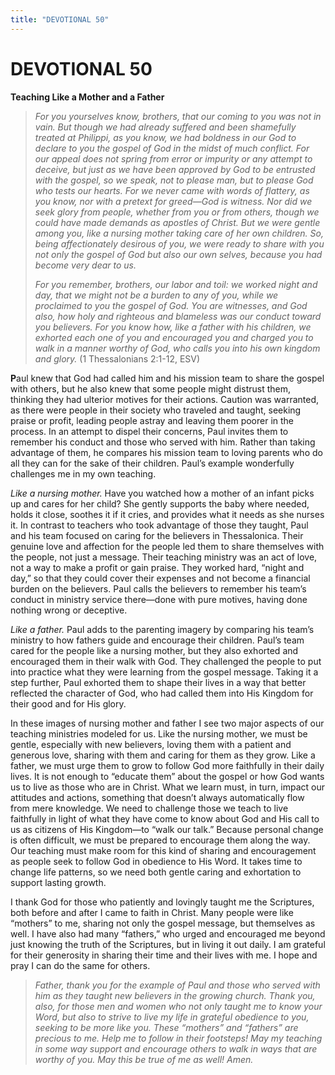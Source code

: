 ```yaml
---
title: "DEVOTIONAL 50"
---
```

# DEVOTIONAL 50

**Teaching Like a Mother and a Father**

> *For you yourselves know, brothers, that our coming to you was not in
> vain. But though we had already suffered and been shamefully treated
> at Philippi, as you know, we had boldness in our God to declare to you
> the gospel of God in the midst of much conflict. For our appeal does
> not spring from error or impurity or any attempt to deceive, but just
> as we have been approved by God to be entrusted with the gospel, so we
> speak, not to please man, but to please God who tests our hearts. For
> we never came with words of flattery, as you know, nor with a pretext
> for greed—God is witness. Nor did we seek glory from people, whether
> from you or from others, though we could have made demands as apostles
> of Christ. But we were gentle among you, like a nursing mother taking
> care of her own children. So, being affectionately desirous of you, we
> were ready to share with you not only the gospel of God but also our
> own selves, because you had become very dear to us.*
>
> *For you remember, brothers, our labor and toil: we worked night and
> day, that we might not be a burden to any of you, while we proclaimed
> to you the gospel of God. You are witnesses, and God also, how holy
> and righteous and blameless was our conduct toward you believers. For
> you know how, like a father with his children, we exhorted each one of
> you and encouraged you and charged you to walk in a manner worthy of
> God, who calls you into his own kingdom and glory.* (1 Thessalonians
> 2:1-12, ESV)

**P**aul knew that God had called him and his mission team to share the
gospel with others, but he also knew that some people might distrust
them, thinking they had ulterior motives for their actions. Caution was
warranted, as there were people in their society who traveled and
taught, seeking praise or profit, leading people astray and leaving them
poorer in the process. In an attempt to dispel their concerns, Paul
invites them to remember his conduct and those who served with him.
Rather than taking advantage of them, he compares his mission team to
loving parents who do all they can for the sake of their children.
Paul’s example wonderfully challenges me in my own teaching.

*Like a nursing mother.* Have you watched how a mother of an infant
picks up and cares for her child? She gently supports the baby where
needed, holds it close, soothes it if it cries, and provides what it
needs as she nurses it. In contrast to teachers who took advantage of
those they taught, Paul and his team focused on caring for the believers
in Thessalonica. Their genuine love and affection for the people led
them to share themselves with the people, not just a message. Their
teaching ministry was an act of love, not a way to make a profit or gain
praise. They worked hard, “night and day,” so that they could cover
their expenses and not become a financial burden on the believers. Paul
calls the believers to remember his team’s conduct in ministry service
there—done with pure motives, having done nothing wrong or deceptive.

*Like a father.* Paul adds to the parenting imagery by comparing his
team’s ministry to how fathers guide and encourage their children.
Paul’s team cared for the people like a nursing mother, but they also
exhorted and encouraged them in their walk with God. They challenged the
people to put into practice what they were learning from the gospel
message. Taking it a step further, Paul exhorted them to shape their
lives in a way that better reflected the character of God, who had
called them into His Kingdom for their good and for His glory.

In these images of nursing mother and father I see two major aspects of
our teaching ministries modeled for us. Like the nursing mother, we must
be gentle, especially with new believers, loving them with a patient and
generous love, sharing with them and caring for them as they grow. Like
a father, we must urge them to grow to follow God more faithfully in
their daily lives. It is not enough to “educate them” about the gospel
or how God wants us to live as those who are in Christ. What we learn
must, in turn, impact our attitudes and actions, something that doesn’t
always automatically flow from mere knowledge. We need to challenge
those we teach to live faithfully in light of what they have come to
know about God and His call to us as citizens of His Kingdom—to “walk
our talk.” Because personal change is often difficult, we must be
prepared to encourage them along the way. Our teaching must make room
for this kind of sharing and encouragement as people seek to follow God
in obedience to His Word. It takes time to change life patterns, so we
need both gentle caring and exhortation to support lasting growth.

I thank God for those who patiently and lovingly taught me the
Scriptures, both before and after I came to faith in Christ. Many people
were like “mothers” to me, sharing not only the gospel message, but
themselves as well. I have also had many “fathers,” who urged and
encouraged me beyond just knowing the truth of the Scriptures, but in
living it out daily. I am grateful for their generosity in sharing their
time and their lives with me. I hope and pray I can do the same for
others.

> *Father, thank you for the example of Paul and those who served with
> him as they taught new believers in the growing church. Thank you,
> also, for those men and women who not only taught me to know your
> Word, but also to strive to live my life in grateful obedience to you,
> seeking to be more like you. These “mothers” and “fathers” are
> precious to me. Help me to follow in their footsteps! May my teaching
> in some way support and encourage others to walk in ways that are
> worthy of you. May this be true of me as well! Amen.*
